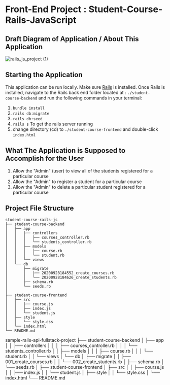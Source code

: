 # Front-End Project : Student-Course-Rails-JavaScript

## Draft Diagram of Application / About This Application
![rails_js_project (1)](https://user-images.githubusercontent.com/20411568/96211711-0d949980-0f43-11eb-8b02-cd0a2b580c78.png)

## Starting the Application

This application can be run locally. Make sure <a href="https://rubyonrails.org">Rails</a> is installed. Once Rails is installed, navigate to the Rails back end folder located at : `./student-course-backend` and run the following commands in your terminal:
1. `bundle install`
2. `rails db:migrate`
3. `rails db:seed`
4. `rails s` To get the rails server running
5. change directory (cd) to `./student-course-frontend` and double-click `index.html` 

## What The Application is Supposed to Accomplish for the User

1. Allow the "Admin" (user) to view all of the students registered for a particular course
2. Allow the "Admin" to register a student for a particular course 
3. Allow the "Admin" to delete a particular student registered for a particular course

## Project File Structure
```
student-course-rails-js
├── student-course-backend
│   ├── app
│   │   ├── controllers
│   │   │   ├── courses_controller.rb
│   │   │   └── students_controller.rb
│   │   ├── models
│   │   │   ├── course.rb
│   │   │   └── student.rb
│   │   └── views
│   └── db
│       ├── migrate
│       │   ├── 20200928184552_create_courses.rb
│       │   └── 20200928184626_create_students.rb
│       ├── schema.rb
│       └── seeds.rb
│
├── student-course-frontend
│   ├── src
│   │   ├── course.js
│   │   ├── index.js
│   │   └── student.js
│   ├── style
│   │   └── style.css
│   └── index.html
└── README.md
```

sample-rails-api-fullstack-project
├── student-course-backend
│   ├── app
│   │   ├── controllers
│   │   │   ├── courses_controller.rb
│   │   │   └── students_controller.rb
│   │   ├── models
│   │   │   ├── course.rb
│   │   │   └── student.rb
│   │   └── views
│   └── db
│       ├── migrate
│       │   ├── 001_create_courses.rb
│       │   └── 002_create_students.rb
│       ├── schema.rb
│       └── seeds.rb
│
├── student-course-frontend
│   ├── src
│   │   ├── course.js
│   │   ├── index.js
│   │   └── student.js
│   ├── style
│   │   └── style.css
│   └── index.html
└── README.md

